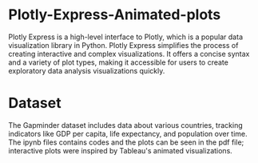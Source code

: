 # Plotly-Express-Animated-plots

Plotly Express is a high-level interface to Plotly, which is a popular data visualization library in Python. Plotly Express simplifies the process of creating interactive and complex visualizations. It offers a concise syntax and a variety of plot types, making it accessible for users to create exploratory data analysis visualizations quickly.

# Dataset

The Gapminder dataset includes data about various countries, tracking indicators like GDP per capita, life expectancy, and population over time. The ipynb files contains codes and the plots can be seen in the pdf file; interactive plots were inspired by Tableau's animated visualizations.


